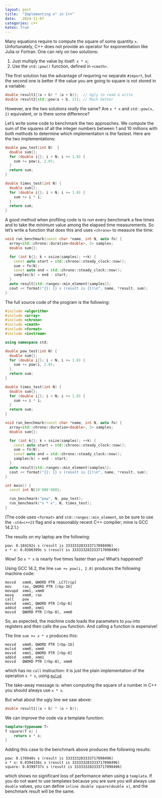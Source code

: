 ```yaml
---
layout: post
title:  "Implementing x² in C++"
date:   2024-11-07
categories: c++
katex: True
---
```


Many equations require to compute the square of some quantity `x`.
Unfortunately, C++ does not provide an operator for exponentiation like Julia or Fortran.
One can rely on two solutions:

1.  Just multiply the value by itself: `x * x`;
2.  Use the `std::pow()` function, defined in `<cmath>`.

The first solution has the advantage of requiring no separate `#import`, but the second one is better if the value you are going to square is not stored in a variable:

```c++
double result1{(a + b) * (a + b)};  // Ugly to read & write
double result2{std::pow(a + b, 2)}; // Much better
```

However, are the two solutions *really* the same? Are `x * x` and `std::pow(x, 2)` equivalent, or is there some difference?

Let’s write some code to benchmark the two approaches.
We compute the sum of the squares of all the integer numbers between 1 and 10 millions with both methods to determine which implementation is the fastest.
Here are the two implementations:

```c++
double pow_test(int N)  {
  double sum{};
  for (double i{}; i < N; i += 1.0) {
    sum += pow(i, 2.0);
  }
  return sum;
}

double times_test(int N) {
  double sum{};
  for (double i{}; i < N; i += 1.0) {
    sum += i * i;
  }
  return sum;
}
```

A good method when profiling code is to run every benchmark a few times and to take the *minimum* value among the elapsed time measurements.
So let’s write a function that does this and uses `<chrono>` to measure the time:

```c++
void run_benchmark(const char *name, int N, auto fn) {
  array<std::chrono::duration<double>, 5> samples;
  double sum{};

  for (int k{}; k < ssize(samples); ++k) {
    const auto start = std::chrono::steady_clock::now();
    sum = fn(N);
    const auto end = std::chrono::steady_clock::now();
    samples[k] = end - start;
  }
  auto result{std::ranges::min_element(samples)};
  cout << format("{}: {} s (result is {})\n", name, *result, sum);
}
```

The full source code of the program is the following:

```c++
#include <algorithm>
#include <array>
#include <chrono>
#include <cmath>
#include <format>
#include <iostream>

using namespace std;

double pow_test(int N) {
  double sum{};
  for (double i{}; i < N; i += 1.0) {
    sum += pow(i, 2.0);
  }
  return sum;
}

double times_test(int N) {
  double sum{};
  for (double i{}; i < N; i += 1.0) {
    sum += i * i;
  }
  return sum;
}

void run_benchmark(const char *name, int N, auto fn) {
  array<std::chrono::duration<double>, 5> samples;
  double sum{};

  for (int k{}; k < ssize(samples); ++k) {
    const auto start = std::chrono::steady_clock::now();
    sum = fn(N);
    const auto end = std::chrono::steady_clock::now();
    samples[k] = end - start;
  }
  auto result{std::ranges::min_element(samples)};
  cout << format("{}: {} s (result is {})\n", name, *result, sum);
}

int main() {
  const int N{10'000'000};

  run_benchmark("pow", N, pow_test);
  run_benchmark("x * x", N, times_test);
}
```

(The code uses `<format>` and `std::ranges::min_element`, so be sure to use the `-std=c++23` flag and a reasonably recent C++ compiler; mine is GCC 14.2.1.)

The results on my laptop are the following:

```
pow: 0.184192s s (result is 333333283333717098496)
x * x: 0.0386399s s (result is 333333283333717098496)
```

Wow! So `x * x` is nearly five times faster than `pow`! What’s happened?

Using GCC 14.2, the line `sum += pow(i, 2.0)` produces the following machine code:

```assembler
movsd   xmm0, QWORD PTR .LC7[rip]
mov     rax, QWORD PTR [rbp-16]
movapd  xmm1, xmm0
movq    xmm0, rax
call    pow
movsd   xmm1, QWORD PTR [rbp-8]
addsd   xmm0, xmm1
movsd   QWORD PTR [rbp-8], xmm0
```

So, as expected, the machine code loads the parameters to `pow` into registers and then calls the `pow` function.
And calling a function is expensive!

The line `sum += x * x` produces this:

```assembler
movsd   xmm0, QWORD PTR [rbp-16]
mulsd   xmm0, xmm0
movsd   xmm1, QWORD PTR [rbp-8]
addsd   xmm0, xmm1
movsd   QWORD PTR [rbp-8], xmm0
```

which has no `call` instruction: it is just the plain implementation of the operation `x * x`, using [`mulsd`](https://www.felixcloutier.com/x86/mulsd).

The take-away message is: when computing the square of a number in C++ you should always use `x * x`.

But what about the ugly line we saw above:

```c++
double result1{(a + b) * (a + b)};
```

We can improve the code via a template function:

```c++
template<typename T>
T square(T x) {
    return x * x;
}
```

Adding this case to the benchmark above produces the following results:

```
pow: 0.176948s s (result is 333333283333717098496)
x * x: 0.0394336s s (result is 333333283333717098496)
square: 0.0399737s s (result is 333333283333717098496)
```

which shows no significant loss of performance when using a `template`.
If you do not want to use templates because you are sure you will always use `double` values, you can define `inline double square(double x)`, and the benchmark result will be the same.
